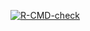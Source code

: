 
<!-- badges: start -->
[![R-CMD-check](https://github.com/asdfree/chapter_tag/actions/workflows/R-CMD-check.yaml/badge.svg)](https://github.com/asdfree/chapter_tag/actions/workflows/R-CMD-check.yaml)
<!-- badges: end -->
